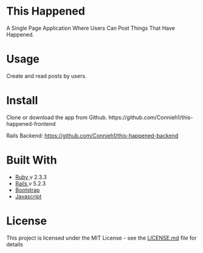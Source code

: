 <h1>This Happened</h1>
A Single Page Application Where Users Can Post Things That Have Happened.

<h1>Usage</h1>
Create and read posts by users.

<h1>Install</h1>
Clone or download the app from Github. https://github.com/Connieh1/this-happened-frontend

Rails Backend: https://github.com/Connieh1/this-happened-backend

<h1>Built With</h1>
<ul>
	<li>
		<a href="https://www.ruby-lang.org/en/"> Ruby </a> v 2.3.3
	</li>
	<li>
		<a href="https://github.com/rails/rails"> Rails </a> v 5.2.3
	</li>
	<li>
		<a href="https://getbootstrap.com/"> Bootstrap </a>
	</li>
  <li>
		<a href=""> Javascript </a>
	</li>

</ul>

<h1>License</h1>
This project is licensed under the MIT License - see the <a href="LICENSE.md">LICENSE.md</a> file for details
